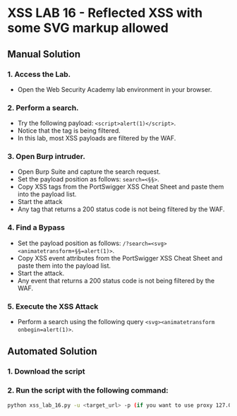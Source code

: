 # XSS LAB 16 - Reflected XSS with some SVG markup allowed

## Manual Solution

### 1. Access the Lab.
- Open the Web Security Academy lab environment in your browser.

### 2. Perform a search.
- Try the following payload: `<script>alert(1)</script>`.
- Notice that the tag is being filtered.
- In this lab, most XSS payloads are filtered by the WAF.

### 3. Open Burp intruder.
- Open Burp Suite and capture the search request.
- Set the payload position as follows: `search=<§§>`.
- Copy XSS tags from the PortSwigger XSS Cheat Sheet and paste them into the payload list.
- Start the attack
- Any tag that returns a 200 status code is not being filtered by the WAF.

### 4. Find a Bypass
- Set the payload position as follows: `/?search=<svg><animatetransform+§§=alert(1)>`.
- Copy XSS event attributes from the PortSwigger XSS Cheat Sheet and paste them into the payload list.
- Start the attack.
- Any event that returns a 200 status code is not being filtered by the WAF.

### 5. Execute the XSS Attack
- Perform a search using the following query `<svg><animatetransform onbegin=alert(1)>`.

## Automated Solution

### 1. Download the script
### 2. Run the script with the following command:
```sh
python xss_lab_16.py -u <target_url> -p (if you want to use proxy 127.0.0.1:8080)
``` 
